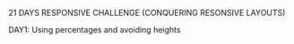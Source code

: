 21 DAYS RESPONSIVE CHALLENGE (CONQUERING RESONSIVE LAYOUTS)

DAY1: Using percentages and avoiding heights
